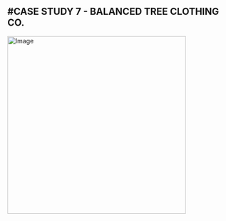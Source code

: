 #CASE STUDY 7 - BALANCED TREE CLOTHING CO.
-----------------------------------------------------------------------------------------------------
<img src="https://github.com/hemaprabhavathi20/8-Week-SQL-Challenge/assets/147178268/0685c8b7-a3d7-449a-80b7-863a0024e4d9" alt="Image" width="400">

